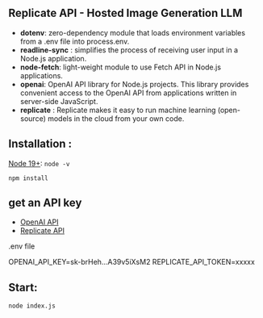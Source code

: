 
## Replicate API - Hosted Image Generation LLM

- **dotenv**: zero-dependency module that loads environment variables from a .env file into process.env.
- **readline-sync** : simplifies the process of receiving user input in a Node.js application. 
- **node-fetch**: light-weight module to use Fetch API in Node.js applications.
- **openai**: OpenAI API library for Node.js projects. This library provides convenient access to the OpenAI API from applications written in server-side JavaScript.
- **replicate** : Replicate makes it easy to run machine learning (open-source) models in the cloud from your own code.

## Installation :

[Node 19+](https://nodejs.org/en/download):
`node -v`

`npm install`

## get an API key 

* [OpenAI API](https://platform.openai.com/account/api-keys)
* [Replicate API](https://replicate.com/account/api-tokens)

.env file

OPENAI_API_KEY=sk-brHeh...A39v5iXsM2
REPLICATE_API_TOKEN=xxxxx

## Start:
`node index.js`



